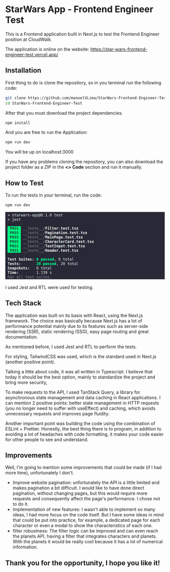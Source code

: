 # StarWars App - Frontend Engineer Test

This is a Frontend application built in Next.js to test the Frontend Engineer position at CloudWalk.

The application is online on the website: https://star-wars-frontend-engineer-test.vercel.app/

## Installation

First thing to do is clone the repository, so in you terminal run the following code:

```bash
git clone https://github.com/manoelVLima/StarWars-Frontend-Engineer-Test.git
cd StarWars-Frontend-Engineer-Test
```

After that you must download the project dependencies.

```bash
npm install
```

And you are free to run the Application:

```bash
npm run dev
```

You will be up on localhost:3000

If you have any problems cloning the repository, you can also download the project folder as a ZIP in the **<> Code** section and run it manually.

## How to Test

To run the tests in your terminal, run the code:

```bash
npm run dev
```

![image](https://github.com/manoelVLima/StarWars-Frontend-Engineer-Test/blob/master/public/tests.png)

I used Jest and RTL were used for testing.  

## Tech Stack

The application was built on its basis with React, using the Next.js framework.     The choice was basically because Next.js has a lot of performance potential mainly due to its features such as server-side rendering (SSR), static rendering (SSG), easy page routing and great documentation.

As mentioned before, I used Jest and RTL to perform the tests.

For styling, TailwindCSS was used, which is the standard used in Next.js (another positive point).

Talking a little about code, it was all written in Typescript. I believe that today it should be the best option, mainly to standardize the project and bring more security,

To make requests to the API, I used TanStack Query, a library for asynchronous state management and data caching in React applications. I can mention 2 positive points: better state management in HTTP requests (you no longer need to suffer with useEffect) and caching, which avoids unnecessary requests and improves page fluidity.

Another important point was building the code using the combination of ESLint + Prettier. Honestly, the best thing there is to program, in addition to avoiding a lot of headaches with code formatting, it makes your code easier for other people to see and understand.


## Improvements

Well, I'm going to mention some improvements that could be made (if I had more time), unfortunately I don't.

- Improve website pagination: unfortunately the API is a little limited and makes pagination a bit difficult. I would like to have done direct pagination, without changing pages, but this would require more requests and consequently affect the page's performance. I chose not to do it.
- Implementation of new features: I wasn't able to implement so many ideas, I had more focus on the code itself. But I have some ideas in mind that could be put into practice, for example, a dedicated page for each character or even a modal to show the characteristics of each one.
- filter robustness: The filter logic can be improved and can even reach the planets API, having a filter that integrates characters and planets. With the planets it would be really cool because it has a lot of numerical information.

## Thank you for the opportunity, I hope you like it!
